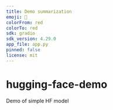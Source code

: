 ```yaml
---
title: Demo summarization
emoji: 👀
colorFrom: red
colorTo: red
sdk: gradio
sdk_version: 4.29.0
app_file: app.py
pinned: false
license: mit
---
```


# hugging-face-demo
Demo of simple HF model
